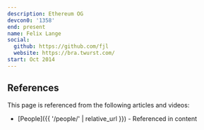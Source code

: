 ```yaml
---
description: Ethereum OG
devcon0: '1358'
end: present
name: Felix Lange
social:
  github: https://github.com/fjl
  website: https://bra.twurst.com/
start: Oct 2014
---
```


## References

This page is referenced from the following articles and videos:

- [People]({{ '/people/' | relative_url }}) - Referenced in content